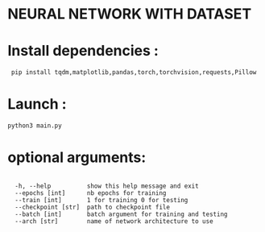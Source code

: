 # NEURAL NETWORK WITH DATASET

# Install dependencies : 

`` pip install tqdm,matplotlib,pandas,torch,torchvision,requests,Pillow``

# Launch : 

`` python3 main.py ``

# optional arguments:
```

  -h, --help          show this help message and exit 
  --epochs [int]      nb epochs for training
  --train [int]       1 for training 0 for testing
  --checkpoint [str]  path to checkpoint file
  --batch [int]       batch argument for training and testing
  --arch [str]        name of network architecture to use
```
